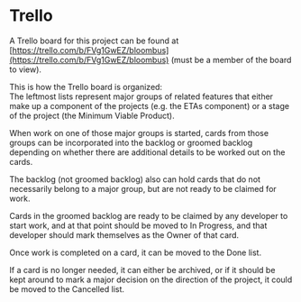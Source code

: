 # Trello

A Trello board for this project can be found at [https://trello.com/b/FVg1GwEZ/bloombus](https://trello.com/b/FVg1GwEZ/bloombus) \(must be a member of the board to view\).  
  
This is how the Trello board is organized:  
The leftmost lists represent major groups of related features that either make up a component of the projects \(e.g. the ETAs component\) or a stage of the project \(the Minimum Viable Product\).

When work on one of those major groups is started, cards from those groups can be incorporated into the backlog or groomed backlog depending on whether there are additional details to be worked out on the cards.

The backlog \(not groomed backlog\) also can hold cards that do not necessarily belong to a major group, but are not ready to be claimed for work. 

Cards in the groomed backlog are ready to be claimed by any developer to start work, and at that point should be moved to In Progress, and that developer should mark themselves as the Owner of that card.

Once work is completed on a card, it can be moved to the Done list.

 If a card is no longer needed, it can either be archived, or if it should be kept around to mark a major decision on the direction of the project, it could be moved to the Cancelled list.

